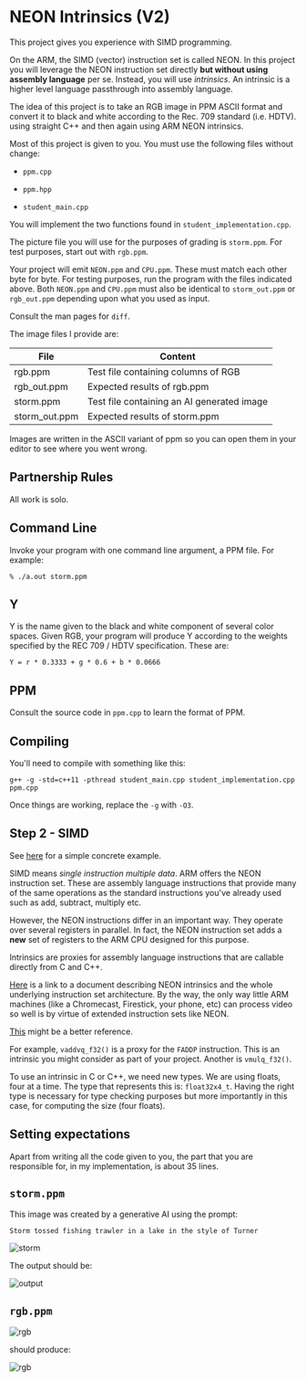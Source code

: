 # NEON Intrinsics (V2)

This project gives you experience with SIMD programming.

On the ARM, the SIMD (vector) instruction set is called NEON. In this
project you will leverage the NEON instruction set directly **but
without using assembly language** per se. Instead, you will use
*intrinsics*. An intrinsic is a higher level language passthrough
into assembly language.

The idea of this project is to take an RGB image in PPM ASCII format and
convert it to black and white according to the Rec. 709 standard (i.e.
HDTV). using straight C++ and then again using ARM NEON intrinsics.

Most of this project is given to you. You must use the following files
without change:

* `ppm.cpp`

* `ppm.hpp`

* `student_main.cpp`

You will implement the two functions found in
`student_implementation.cpp`.

The picture file you will use for the purposes of grading is
`storm.ppm`. For test purposes, start out with `rgb.ppm`.

Your project will emit `NEON.ppm` and `CPU.ppm`. These must match each
other byte for byte. For testing purposes, run the program with the
files indicated above. Both `NEON.ppm` and `CPU.ppm` must also be
identical to `storm_out.ppm` or `rgb_out.ppm` depending upon what you
used as input.

Consult the man pages for `diff`.

The image files I provide are:

| File | Content |
| ---- | ------- |
| rgb.ppm | Test file containing columns of RGB |
| rgb_out.ppm | Expected results of rgb.ppm |
| storm.ppm | Test file containing an AI generated image |
| storm_out.ppm | Expected results of storm.ppm |

Images are written in the ASCII variant of ppm so you can open them in
your editor to see where you went wrong.

## Partnership Rules

All work is solo.

## Command Line

Invoke your program with one command line argument, a PPM file. For
example:

```text
% ./a.out storm.ppm
```

## Y

Y is the name given to the black and white component of several
color spaces. Given RGB, your program will produce Y according to the
weights specified by the REC 709 / HDTV specification. These are:

```text
Y = r * 0.3333 + g * 0.6 + b * 0.0666
```

## PPM

Consult the source code in `ppm.cpp` to learn the format of PPM.

## Compiling

You'll need to compile with something like this:

```text
g++ -g -std=c++11 -pthread student_main.cpp student_implementation.cpp ppm.cpp
```

Once things are working, replace the `-g` with `-O3`.

## Step 2 - SIMD

See [here](./example.md) for a simple concrete example.

SIMD means *single instruction multiple data*. ARM offers the NEON
instruction set. These are assembly language instructions that provide
many of the same operations as the standard instructions you've already
used such as add, subtract, multiply etc.

However, the NEON instructions differ in an important way. They operate
over several registers in parallel. In fact, the NEON instruction set
adds a **new** set of registers to the ARM CPU designed for this
purpose.

Intrinsics are proxies for assembly language instructions that are
callable directly from C and C++.

[Here](https://developer.arm.com/architectures/instruction-sets/simd-isas/neon/intrinsics)
is a link to a document describing NEON intrinsics and the whole
underlying instruction set architecture. By the way, the only way little
ARM machines (like a Chromecast, Firestick, your phone, etc) can process
video so well is by virtue of extended instruction sets like NEON.

[This](https://arm-software.github.io/acle/neon_intrinsics/advsimd.html)
might be a better reference.

For example, `vaddvq_f32()` is a proxy for the `FADDP` instruction.
This is an intrinsic you might consider as part of your project. Another
is `vmulq_f32()`.

To use an intrinsic in C or C++, we need new types. We are using floats,
four at a time. The type that represents this is: `float32x4_t`. Having
the right type is necessary for type checking purposes but more
importantly in this case, for computing the size (four floats).

## Setting expectations

Apart from writing all the code given to you, the part that you are
responsible for, in my implementation, is about 35 lines.

## `storm.ppm`

This image was created by a generative AI using the prompt:

`Storm tossed fishing trawler in a lake in the style of Turner`

![storm](./storm.jpg)

The output should be:

![output](./output.jpg)

## `rgb.ppm`

![rgb](./rgb.jpg)

should produce:

![rgb](./rgb_output.jpg)
